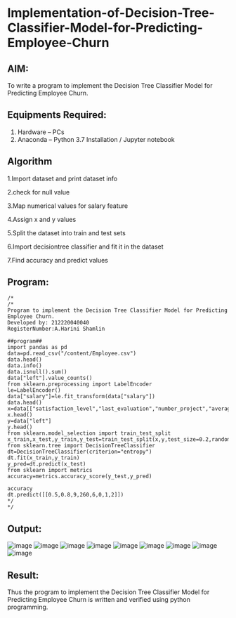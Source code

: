 # Implementation-of-Decision-Tree-Classifier-Model-for-Predicting-Employee-Churn

## AIM:
To write a program to implement the Decision Tree Classifier Model for Predicting Employee Churn.

## Equipments Required:
1. Hardware – PCs
2. Anaconda – Python 3.7 Installation / Jupyter notebook

## Algorithm
1.Import dataset and print dataset info

2.check for null value

3.Map numerical values for salary feature

4.Assign x and y values

5.Split the dataset into train and test sets

6.Import decisiontree classifier and fit it in the dataset

7.Find accuracy and predict values

## Program:
```
/*
/*
Program to implement the Decision Tree Classifier Model for Predicting Employee Churn.
Developed by: 212220040040
RegisterNumber:A.Harini Shamlin

##program##
import pandas as pd
data=pd.read_csv("/content/Employee.csv")
data.head()
data.info()
data.isnull().sum()
data["left"].value_counts()
from sklearn.preprocessing import LabelEncoder
le=LabelEncoder()
data["salary"]=le.fit_transform(data["salary"])
data.head()
x=data[["satisfaction_level","last_evaluation","number_project","average_montly_hours","time_spend_company","Work_accident","promotion_last_5years","salary"]]
x.head()
y=data["left"]
y.head()
from sklearn.model_selection import train_test_split
x_train,x_test,y_train,y_test=train_test_split(x,y,test_size=0.2,random_state=10)
from sklearn.tree import DecisionTreeClassifier
dt=DecisionTreeClassifier(criterion="entropy")
dt.fit(x_train,y_train)
y_pred=dt.predict(x_test)
from sklearn import metrics
accuracy=metrics.accuracy_score(y_test,y_pred)

accuracy
dt.predict([[0.5,0.8,9,260,6,0,1,2]])
*/ 
*/
```

## Output:
![image](https://github.com/ATHDY005/Implementation-of-Decision-Tree-Classifier-Model-for-Predicting-Employee-Churn/assets/84709944/67da969d-f754-4826-b5d3-0fffd7ef29d0)
![image](https://github.com/ATHDY005/Implementation-of-Decision-Tree-Classifier-Model-for-Predicting-Employee-Churn/assets/84709944/7293cb3d-b719-48d8-925e-05f775c587ce)
![image](https://github.com/ATHDY005/Implementation-of-Decision-Tree-Classifier-Model-for-Predicting-Employee-Churn/assets/84709944/f21f5a7b-7afb-4619-bb59-f93c2b0ef683)
![image](https://github.com/ATHDY005/Implementation-of-Decision-Tree-Classifier-Model-for-Predicting-Employee-Churn/assets/84709944/d815db0a-5218-4831-b1c1-0a2cd4d8478d)
![image](https://github.com/ATHDY005/Implementation-of-Decision-Tree-Classifier-Model-for-Predicting-Employee-Churn/assets/84709944/5c49cf8d-23de-4c46-85fd-22c1308c3bde)
![image](https://github.com/ATHDY005/Implementation-of-Decision-Tree-Classifier-Model-for-Predicting-Employee-Churn/assets/84709944/53a6fa75-128e-4a54-be9d-b4e66ccd1f5a)
![image](https://github.com/ATHDY005/Implementation-of-Decision-Tree-Classifier-Model-for-Predicting-Employee-Churn/assets/84709944/3a3505ed-c7a7-4691-bcac-0cf7feb9e2c9)
![image](https://github.com/ATHDY005/Implementation-of-Decision-Tree-Classifier-Model-for-Predicting-Employee-Churn/assets/84709944/fdf53597-7be5-473c-95aa-b852fa965c86)
![image](https://github.com/ATHDY005/Implementation-of-Decision-Tree-Classifier-Model-for-Predicting-Employee-Churn/assets/84709944/2a846a2d-0104-4c62-acbc-6e10a48b36a5)



## Result:
Thus the program to implement the  Decision Tree Classifier Model for Predicting Employee Churn is written and verified using python programming.
